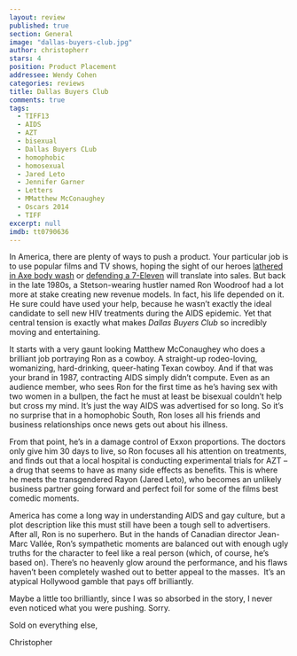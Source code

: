 ```yaml
---
layout: review
published: true
section: General
image: "dallas-buyers-club.jpg"
author: christopherr
stars: 4
position: Product Placement
addressee: Wendy Cohen
categories: reviews
title: Dallas Buyers Club
comments: true
tags: 
  - TIFF13
  - AIDS
  - AZT
  - bisexual
  - Dallas Buyers CLub
  - homophobic
  - homosexual
  - Jared Leto
  - Jennifer Garner
  - Letters
  - MMatthew McConaughey
  - Oscars 2014
  - TIFF
excerpt: null
imdb: tt0790636
---
```


In America, there are plenty of ways to push a product. Your particular job is to use popular films and TV shows, hoping the sight of our heroes <a href="/letters/2012/7/16/ted.html">lathered in Axe body wash</a> or <a href="/letters/2013/6/14/man-of-steel.html">defending a 7-Eleven</a> will translate into sales. But back in the late 1980s, a Stetson-wearing hustler named Ron Woodroof had a lot more at stake creating new revenue models. In fact, his life depended on it. He sure could have used your help, because he wasn&rsquo;t exactly the ideal candidate to sell new HIV treatments during the AIDS epidemic. Yet that central tension is exactly what makes <em>Dallas Buyers Club</em> so incredibly moving and entertaining.

It starts with a very gaunt looking Matthew McConaughey who does a brilliant job portraying Ron as a cowboy. A straight-up rodeo-loving, womanizing, hard-drinking, queer-hating Texan cowboy. And if that was your brand in 1987, contracting AIDS simply didn&rsquo;t compute. Even as an audience member, who sees Ron for the first time as he&rsquo;s having sex with two women in a bullpen, the fact he must at least be bisexual couldn&rsquo;t help but cross my mind. It&rsquo;s just the way AIDS was advertised for so long. So it&rsquo;s no surprise that in a homophobic South, Ron loses all his friends and business relationships once news gets out about his illness.

From that point, he&rsquo;s in a damage control of Exxon proportions. The doctors only give him 30 days to live, so Ron focuses all his attention on treatments, and finds out that a local hospital is conducting experimental trials for AZT &ndash; a drug that seems to have as many side effects as benefits. This is where he meets the transgendered Rayon (Jared Leto), who becomes an unlikely business partner going forward and perfect foil for some of the films best comedic moments.

America has come a long way in understanding AIDS and gay culture, but a plot description like this must still have been a tough sell to advertisers. After all, Ron is no superhero. But in the hands of Canadian director Jean-Marc Vall&eacute;e, Ron&rsquo;s sympathetic moments are balanced out with enough ugly truths for the character to feel like a real person (which, of course, he&rsquo;s based on). There&rsquo;s no heavenly glow around the performance, and his flaws haven&rsquo;t been completely washed out to better appeal to the masses.&nbsp; It&rsquo;s an atypical Hollywood gamble that pays off brilliantly.

Maybe a little too brilliantly, since I was so absorbed in the story, I never even noticed what you were pushing. Sorry.

Sold on everything else,

Christopher
